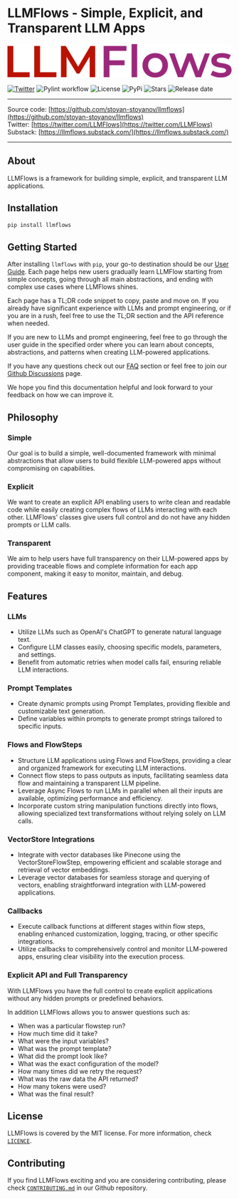 # LLMFlows - Simple, Explicit, and Transparent LLM Apps

<p align="center">
  <img src="llmflows_last_logo.png" />
</p>

[![Twitter](https://img.shields.io/twitter/follow/LLMFlows?style=social)](https://twitter.com/LLMFlows)
![Pylint workflow](https://github.com/stoyan-stoyanov/llmflow/actions/workflows/pylint.yml/badge.svg)
![License](https://img.shields.io/github/license/stoyan-stoyanov/llmflow)
![PyPi](https://img.shields.io/pypi/v/llmflows)
![Stars](https://img.shields.io/github/stars/stoyan-stoyanov/llmflow?style=social)
![Release date](https://img.shields.io/github/release-date/stoyan-stoyanov/llmflow?style=social)


***
Source code: [https://github.com/stoyan-stoyanov/llmflows](https://github.com/stoyan-stoyanov/llmflows)<br/>
Twitter: [https://twitter.com/LLMFlows](https://twitter.com/LLMFlows)<br/>
Substack: [https://llmflows.substack.com/](https://llmflows.substack.com/)<br/>
***

## About
LLMFlows is a framework for building simple, explicit, and transparent LLM applications.

## Installation
```
pip install llmflows
```

## Getting Started

After installing `llmflows` with `pip`, your go-to destination should be our [User 
Guide](user_guide/Introduction.md). Each page helps new users gradually learn LLMFlow 
starting from simple concepts, going through all main abstractions, and ending with 
complex use cases where LLMFlows shines. 

Each page has a TL;DR code snippet to copy, paste and move on. If you already have 
significant experience with LLMs and prompt engineering, or if you are in a rush, feel 
free to use the TL;DR section and the API reference when needed.

If you are new to LLMs and prompt engineering, feel free to go through the user guide 
in the specified order where you can learn about concepts, abstractions, and patterns 
when creating LLM-powered applications. 

If you have any questions check out our [FAQ](user_guide/FAQ.md) section or feel free to join our 
[Github Discussions](https://github.com/stoyan-stoyanov/llmflows/discussions) page.

We hope you find this documentation helpful and look forward to your feedback on how 
we can improve it.

## Philosophy

### Simple
Our goal is to build a simple, well-documented framework with minimal abstractions that 
allow users to build flexible LLM-powered apps without compromising on capabilities.

### Explicit
We want to create an explicit API enabling users to write clean and readable code while 
easily creating complex flows of LLMs interacting with each other. LLMFlows' classes 
give users full control and do not have any hidden prompts or LLM calls. 

### Transparent
We aim to help users have full transparency on their LLM-powered apps by providing 
traceable flows and complete information for each app component, making it easy to 
monitor, maintain, and debug.

## Features

### **LLMs**
- Utilize LLMs such as OpenAI's ChatGPT to generate natural language text.
- Configure LLM classes easily, choosing specific models, parameters, and settings.
- Benefit from automatic retries when model calls fail, ensuring reliable LLM 
  interactions.

### **Prompt Templates**
- Create dynamic prompts using Prompt Templates, providing flexible and customizable 
  text generation.
- Define variables within prompts to generate prompt strings tailored to specific 
  inputs.

### **Flows and FlowSteps**
- Structure LLM applications using Flows and FlowSteps, providing a clear and organized framework for executing LLM interactions.
- Connect flow steps to pass outputs as inputs, facilitating seamless data flow and
    maintaining a transparent LLM pipeline.
- Leverage Async Flows to run LLMs in parallel when all their inputs are available, 
  optimizing performance and efficiency.
- Incorporate custom string manipulation functions directly into flows, allowing 
  specialized text transformations without relying solely on LLM calls.

### **VectorStore Integrations**
- Integrate with vector databases like Pinecone using the VectorStoreFlowStep, 
  empowering efficient and scalable storage and retrieval of vector embeddings.
- Leverage vector databases for seamless storage and querying of vectors, enabling straightforward integration with LLM-powered applications.

### **Callbacks**
- Execute callback functions at different stages within flow steps, enabling enhanced customization, logging, tracing, or other specific integrations.
- Utilize callbacks to comprehensively control and monitor LLM-powered apps, ensuring 
  clear visibility into the execution process.

### **Explicit API and Full Transparency**
With LLMFlows you have the full control to create explicit applications without any hidden prompts or predefined behaviors.

In addition LLMFlows allows you to answer questions such as:

- When was a particular flowstep run?
- How much time did it take?
- What were the input variables?
- What was the prompt template?
- What did the prompt look like?
- What was the exact configuration of the model?
- How many times did we retry the request?
- What was the raw data the API returned?
- How many tokens were used?
- What was the final result?


## License
LLMFlows is covered by the MIT license. For more information, check 
[`LICENCE`](https://github.com/stoyan-stoyanov/llmflows/blob/main/LICENSE).

## Contributing
If you find LLMFlows exciting and you are considering contributing, please check 
[`CONTRIBUTING.md`](https://github.com/stoyan-stoyanov/llmflows/blob/main/CONTRIBUTING.md) in our Github repository.